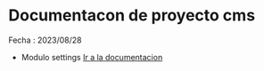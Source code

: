 # Documentacon de proyecto cms
Fecha : 2023/08/28

- Modulo settings [ Ir a la documentacion ](https://github.com/Joafp/cms-is2-eq03/blob/main/Documentacion/Cms/cms.settings.html)
